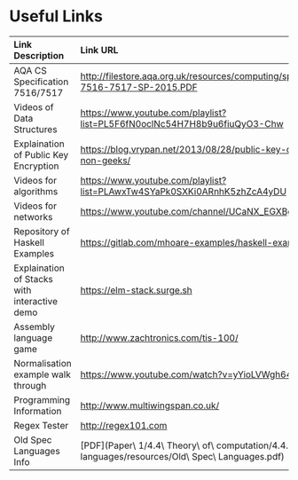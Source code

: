 # Useful Links
| Link Description | Link URL |
| :--------------- | :------- |
| AQA CS Specification 7516/7517 | <http://filestore.aqa.org.uk/resources/computing/specifications/AQA-7516-7517-SP-2015.PDF> |
| Videos of Data Structures | <https://www.youtube.com/playlist?list=PL5F6fN0oclNc54H7H8b9u6fiuQyO3-Chw> |
| Explaination of Public Key Encryption | <https://blog.vrypan.net/2013/08/28/public-key-cryptography-for-non-geeks/> |
| Videos for algorithms | <https://www.youtube.com/playlist?list=PLAwxTw4SYaPk0SXKi0ARnhK5zhZcA4yDU> |
| Videos for networks | <https://www.youtube.com/channel/UCaNX_EGXBgJYyrsRrziKnDQ> |
| Repository of Haskell Examples | <https://gitlab.com/mhoare-examples/haskell-examples> |
| Explaination of Stacks with interactive demo | <https://elm-stack.surge.sh> |
| Assembly language game | <http://www.zachtronics.com/tis-100/> |
| Normalisation example walk through | <https://www.youtube.com/watch?v=yYioLVWgh64> |
| Programming Information | <http://www.multiwingspan.co.uk/> |
| Regex Tester | <http://regex101.com> |
| Old Spec Languages Info | [PDF](Paper\ 1/4.4\ Theory\ of\ computation/4.4.3\ Context-free\ languages/resources/Old\ Spec\ Languages.pdf) |
